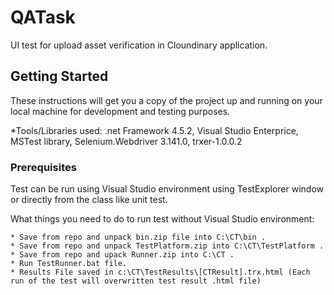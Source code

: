 # QATask

UI test for upload asset verification in Cloundinary application. 

## Getting Started
These instructions will get you a copy of the project up and running on your local machine for development and testing purposes.

*Tools/Libraries used: .net Framework 4.5.2, Visual Studio Enterprice, MSTest library, Selenium.Webdriver 3.141.0, trxer-1.0.0.2 

### Prerequisites
Test can be run using Visual Studio environment using TestExplorer window or directly from the class like unit test.

What things you need to do to run test without Visual Studio environment:

```
* Save from repo and unpack bin.zip file into C:\CT\bin .
* Save from repo and unpack TestPlatform.zip into C:\CT\TestPlatform .
* Save from repo and upack Runner.zip into C:\CT .
* Run TestRunner.bat file.
* Results File saved in c:\CT\TestResults\[CTResult].trx.html (Each run of the test will overwritten test result .html file)
```

